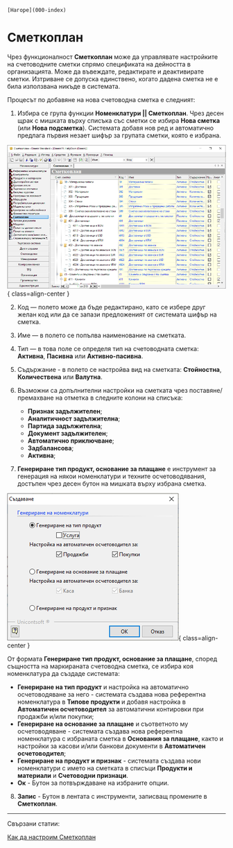 ```{only} html
[Нагоре](000-index)
```

# Сметкоплан

Чрез функционалност **Сметкоплан** може да управлявате настройките на счетоводните сметки спрямо спецификата на дейността в организацията. Може да въвеждате, редактирате и деактивирате сметки. Изтриване се допуска единствено, когато дадена сметка не е била използвана никъде в системата.  

Процесът по добавяне на нова счетоводна сметка е следният:

1) Избира се група функции **Номенклатури || Сметкоплан**. Чрез десен щрак с мишката върху списъка със сметки се избира **Нова сметка** (или **Нова подсметка**). Системата добавя нов ред и автоматично предлага първия незает шифър за групата сметки, която е избрана.  

![](901-chart-of-acc1.png){ class=align-center }

2) Код  — полето може да бъде редактирано, като се избере друг желан код или да се запази предложеният от системата шифър на сметка.

3) Име — в полето се попълва наименование на сметката.

4) Тип  —  в това поле се определя тип на счетоводната сметка: **Активна**, **Пасивна** или **Активно-пасивна**.

5) Съдържание - в полето се настройва вид на сметката: **Стойностна**, **Количествена** или **Валутна**.

6) Възможни са допълнителни настройки на сметката чрез поставяне/премахване на отметка в следните колони на списъка:
    - **Признак задължителен**;  
    - **Аналитичност задължителна**;  
    - **Партида задължителна**;  
    - **Документ задължителен**;  
    - **Автоматично приключване**;  
    - **Задбалансова**;  
    - **Активна**;  

7) **Генериране тип продукт, основание за плащане** е инструмент за генерация на някои номенклатури и техните осчетоводявания, достъпен чрез десен бутон на мишката върху избрана сметка.  

![](901-chart-of-acc2.png){ class=align-center }

От формата **Генериране тип продукт, основание за плащане**, според същността на маркираната счетоводна сметка, се избира коя номенклатура да създаде системата:  

- **Генериране на тип продукт** и настройка на автоматично осчетоводяване за него - системата създава нова референтна номенклатура в **Типове продукти** и добавя настройка в **Автоматичен осчетоводител** за автоматични контировки при продажби и/или покупки;    
- **Генериране на основание за плащане** и съответното му осчетоводяване - системата създава нова референтна номенклатура с избраната сметка в **Основания за плащане**, както и настройки за касови и/или банкови документи в **Автоматичен осчетоводител**;  
- **Генериране на продукт и признак** - системата създава нови номенклатури с името на сметката в списъци **Продукти и материали** и **Счетоводни признаци**.  
- **Ок** - Бутон за потвърждаване на избраните опции.  

8) **Запис** - Бутон в лентата с инструменти, записващ промените в **Сметкоплан**.
___
Свързани статии:  

[Как да настроим Сметкоплан](https://www.unicontsoft.com/cms/node/36)